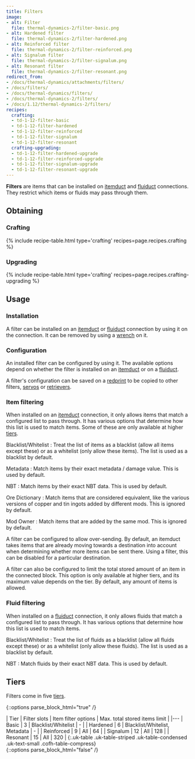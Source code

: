 ```yaml
---
title: Filters
image:
- alt: Filter
  file: thermal-dynamics-2/filter-basic.png
- alt: Hardened filter
  file: thermal-dynamics-2/filter-hardened.png
- alt: Reinforced filter
  file: thermal-dynamics-2/filter-reinforced.png
- alt: Signalum filter
  file: thermal-dynamics-2/filter-signalum.png
- alt: Resonant filter
  file: thermal-dynamics-2/filter-resonant.png
redirect_from:
- /docs/thermal-dynamics/attachments/filters/
- /docs/filters/
- /docs/thermal-dynamics/filters/
- /docs/thermal-dynamics-2/filters/
- /docs/1.12/thermal-dynamics-2/filters/
recipes:
  crafting:
  - td-1-12-filter-basic
  - td-1-12-filter-hardened
  - td-1-12-filter-reinforced
  - td-1-12-filter-signalum
  - td-1-12-filter-resonant
  crafting-upgrading:
  - td-1-12-filter-hardened-upgrade
  - td-1-12-filter-reinforced-upgrade
  - td-1-12-filter-signalum-upgrade
  - td-1-12-filter-resonant-upgrade
---
```


**Filters** are items that can be installed on [itemduct](../itemduct/) and
[fluiduct](../fluiduct/) connections. They restrict which items or fluids may
pass through them.


Obtaining
--------

### Crafting
{% include recipe-table.html type='crafting' recipes=page.recipes.crafting %}

### Upgrading
{% include recipe-table.html type='crafting' recipes=page.recipes.crafting-upgrading %}


Usage
-----

### Installation
A filter can be installed on an [itemduct](../itemduct/) or
[fluiduct](../fluiduct/) connection by using it on the connection. It can be
removed by using a [wrench](../../wrenches/) on it.

### Configuration
An installed filter can be configured by using it. The available options depend
on whether the filter is installed on an [itemduct](../itemduct/) or on a
[fluiduct](../fluiduct/).

A filter's configuration can be saved on a
[redprint](../../thermal-foundation/redprint/) to be copied to other filters,
[servos](../servos/) or [retrievers](../retrievers/).

### Item filtering
When installed on an [itemduct](../itemduct/) connection, it only allows items
that match a configured list to pass through. It has various options that
determine how this list is used to match items. Some of these are only available
at higher [tiers](#tiers).

Blacklist/Whitelist
: Treat the list of items as a blacklist (allow all items except these) or as a
whitelist (only allow these items). The list is used as a blacklist by default.

Metadata
: Match items by their exact metadata / damage value. This is used by default.

NBT
: Match items by their exact NBT data. This is used by default.

Ore Dictionary
: Match items that are considered equivalent, like the various versions of
copper and tin ingots added by different mods. This is ignored by default.

Mod Owner
: Match items that are added by the same mod. This is ignored by default.

A filter can be configured to allow over-sending. By default, an itemduct takes
items that are already moving towards a destination into account when
determining whether more items can be sent there. Using a filter, this can be
disabled for a particular destination.

A filter can also be configured to limit the total stored amount of an item in
the connected block. This option is only available at higher tiers, and its
maximum value depends on the tier. By default, any amount of items is allowed.

### Fluid filtering
When installed on a [fluiduct](../fluiduct/) connection, it only allows fluids
that match a configured list to pass through. It has various options that
determine how this list is used to match items.

Blacklist/Whitelist
: Treat the list of fluids as a blacklist (allow all fluids except these) or as
a whitelist (only allow these fluids). The list is used as a blacklist by
default.

NBT
: Match fluids by their exact NBT data. This is used by default.


Tiers
-----

Filters come in five [tiers](../../thermal-foundation/tiers/).

{::options parse_block_html="true" /}
<div class="uk-overflow-container">
| Tier | Filter slots | Item filter options | Max. total stored items limit |
|---
| Basic | 3 | Blacklist/Whitelist | - |
| Hardened | 6 | Blacklist/Whitelist, Metadata | - |
| Reinforced | 9 | All | 64 |
| Signalum | 12 | All | 128 |
| Resonant | 15 | All | 320 |
{:.uk-table .uk-table-striped .uk-table-condensed .uk-text-small .cofh-table-compress}
</div>
{::options parse_block_html="false" /}
